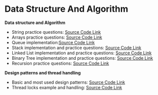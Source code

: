 # Data Structure And Algorithm

**Data structure and Algorithm**
- String practice questions: [Source Code Link](DataStructureAndAlgorithms/src/com/lav/string/questions)
- Arrays practice questions: [Source Code Link](DataStructureAndAlgorithms/src/com/lav/arrays/questions)
- Queue implementation:[Source Code Link](DataStructureAndAlgorithms/src/com/lav/queue)
- Stack implementation and practice questions: [Source Code Link](DataStructureAndAlgorithms/src/com/lav/stack)
- Linked List implementation and practice questions: [Source Code Link](DataStructureAndAlgorithms/src/com/lav/linkedlist)
- Binary Tree implementation and practice questions: [Source Code Link](DataStructureAndAlgorithms/src/com/lav/binarytree)
- Recursion practice questions: [Source Code Link](DataStructureAndAlgorithms/src/com/lav/recursion)

**Design patterns and thread handling**
- Basic and most used design patterns: [Source Code Link](DataStructureAndAlgorithms/src/com/lav/design/pattern)
- Thread locks example and handling: [Source Code Link](DataStructureAndAlgorithms/src/com/lav/thread)
